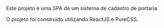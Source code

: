 Este projeto é uma SPA de um sistema de cadastro de portaria.

O projeto foi construido utilizando ReactJS e PureCSS.